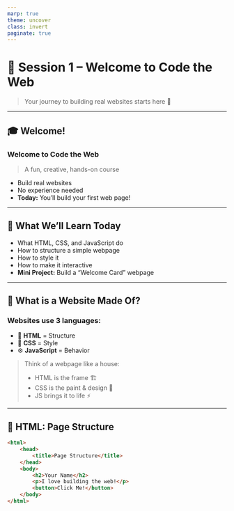 ```yaml
---
marp: true
theme: uncover
class: invert
paginate: true
---
```


# 🧾 **Session 1 – Welcome to Code the Web**

> Your journey to building real websites starts here 🚀

---

## 🎓 Welcome!

### **Welcome to Code the Web**

> A fun, creative, hands-on course

- Build real websites
- No experience needed
- **Today:** You’ll build your first web page!

---

## 🎯 What We’ll Learn Today

- What HTML, CSS, and JavaScript do  
- How to structure a simple webpage  
- How to style it  
- How to make it interactive  
- **Mini Project:** Build a “Welcome Card” webpage

---

## 🧱 What is a Website Made Of?

### Websites use 3 languages:

- 🧱 **HTML** = Structure  
- 🎨 **CSS** = Style  
- ⚙️ **JavaScript** = Behavior  

> Think of a webpage like a house:
> - HTML is the frame 🏗️  
> - CSS is the paint & design 🎨  
> - JS brings it to life ⚡

---

## 📄 HTML: Page Structure

```html
<html>
    <head>
        <title>Page Structure</title>
    </head>
    <body>
        <h2>Your Name</h2>
        <p>I love building the web!</p>
        <button>Click Me!</button>
    </body>
</html>
